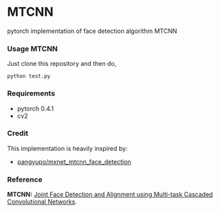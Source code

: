 # MTCNN
pytorch implementation of  face detection algorithm  MTCNN

### Usage MTCNN

Just clone this repository and then do,

```
python test.py
```

### Requirements

- pytorch 0.4.1
- cv2

### Credit

This implementation is heavily inspired by:

- [pangyupo/mxnet_mtcnn_face_detection](https://github.com/polarisZhao/mtcnn-pytorch)

### Reference

**MTCNN:** [Joint Face Detection and Alignment using Multi-task Cascaded Convolutional Networks](https://arxiv.org/abs/1604.02878).

